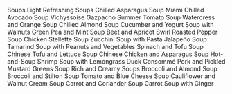 Soups
  Light Refreshing Soups
    Chilled Asparagus Soup
    Miami Chilled Avocado Soup
    Vichyssoise
    Gazpacho
    Summer Tomato Soup
    Watercress and Orange Soup
    Chilled Almond Soup
    Cucumber and Yogurt Soup with Walnuts
    Green Pea and Mint Soup
    Beet and Apricot Swirl
    Roasted Pepper Soup
    Chicken Stellette Soup
    Zucchini Soup with Pasta
    Jalapeño Soup
    Tamarind Soup with Peanuts and Vegetables
    Spinach and Tofu Soup
    Chinese Tofu and Lettuce Soup
    Chinese Chicken and Asparagus Soup
    Hot-and-Soup Shrimp Soup with Lemongrass
    Duck Consommé
    Pork and Pickled Mustard Greens Soup
  Rich and Creamy Soups
    Broccoli and Almond Soup
    Broccoli and Stilton Soup
    Tomato and Blue Cheese Soup
    Cauliflower and Walnut Cream Soup
    Carrot and Coriander Soup
    Carrot Soup with Ginger
